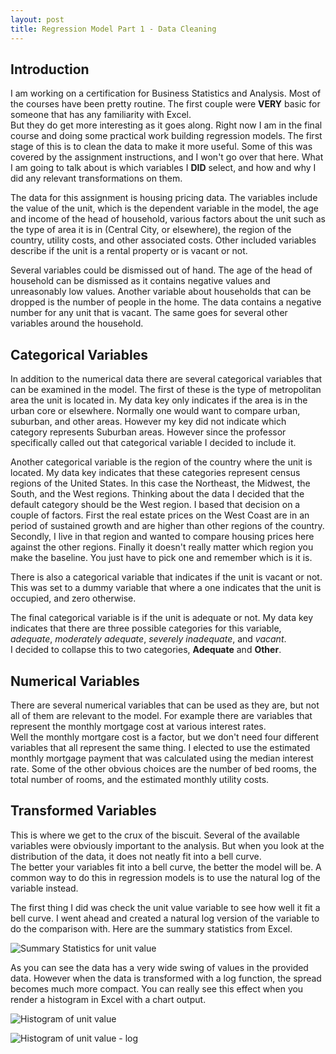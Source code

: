```yaml
---
layout: post
title: Regression Model Part 1 - Data Cleaning
---
```


## Introduction

I am working on a certification for Business Statistics and Analysis.  Most of the courses have been pretty routine.  The first couple were **VERY** basic for someone that has any familiarity with Excel.  
But they do get more interesting as it goes along.  Right now I am in the final course and doing some practical work building regression models.  The first stage of this is to clean the data to make it more 
useful.  Some of this was covered by the assignment instructions, and I won't go over that here.  What I am going to talk about is which variables I **DID** select, and how and why I did any relevant transformations on them.

The data for this assignment is housing pricing data.  The variables include the value of the unit, which is the dependent variable in the model, the age and income of the head of household, various factors about the unit 
such as the type of area it is in (Central City, or elsewhere), the region of the country, utility costs, and other associated costs.  Other included variables describe if the unit is a rental property or is vacant or not.

Several variables could be dismissed out of hand.  The age of the head of household can be dismissed as it contains negative values and unreasonably low values.  Another variable about households that can be dropped is 
the number of people in the home.  The data contains a negative number for any unit that is vacant.  The same goes for several other variables around the household.

## Categorical Variables

In addition to the numerical data there are several categorical variables that can be examined in the model.  The first of these is the type of metropolitan area the unit is located in.  My data key only indicates if 
the area is in the urban core or elsewhere.  Normally one would want to compare urban, suburban, and other areas.  However my key did not indicate which category represents Suburban areas.  However since the professor 
specifically called out that categorical variable I decided to include it.

Another categorical variable is the region of the country where the unit is located.  My data key indicates that these categories represent census regions of the United States.  In this case the Northeast, the Midwest, 
the South, and the West regions.  Thinking about the data I decided that the default category should be the West region.  I based that decision on a couple of factors.  First the real estate prices on the West Coast are 
in an period of sustained growth and are higher than other regions of the country.  Secondly, I live in that region and wanted to compare housing prices here against the other regions.  Finally it doesn't really matter which 
region you make the baseline.  You just have to pick one and remember which is it is.

There is also a categorical variable that indicates if the unit is vacant or not.  This was set to a dummy variable that where a one indicates that the unit is occupied, and zero otherwise.

The final categorical variable is if the unit is adequate or not.  My data key indicates that there are three possible categories for this variable, *adequate*, *moderately adequate*, *severely inadequate*, and *vacant*.  
I decided to collapse this to two categories, **Adequate** and **Other**.

## Numerical Variables

There are several numerical variables that can be used as they are, but not all of them are relevant to the model.  For example there are variables that represent the monthly mortgage cost at various interest rates.  
Well the monthly mortgare cost is a factor, but we don't need four different variables that all represent the same thing.  I elected to use the estimated monthly mortgage payment that was calculated using the median interest 
rate.  Some of the other obvious choices are the number of bed rooms, the total number of rooms, and the estimated monthly utility costs.

## Transformed Variables

This is where we get to the crux of the biscuit.  Several of the available variables were obviously important to the analysis.  But when you look at the distribution of the data, it does not neatly fit into a bell curve.  
The better your variables fit into a bell curve, the better the model will be.  A common way to do this in regression models is to use the natural log of the variable instead.

The first thing I did was check the unit value variable to see how well it fit a bell curve.  I went ahead and created a natural log version of the variable to do the comparison with.  Here are the summary statistics from Excel.

![Summary Statistics for unit value](https://timleber.github.io/images/20180716-Value-Descriptive-Statistics.jpg)

As you can see the data has a very wide swing of values in the provided data.  However when the data is transformed with a log function, the spread becomes much more compact.  You can really see this effect when you render 
a histogram in Excel with a chart output.

![Histogram of unit value](https://timleber.github.io/images/20180716-Value-Histogram.jpg)

![Histogram of unit value - log](https://timleber.github.io/images/20180716-ValueLN-Histogram.jpg)

